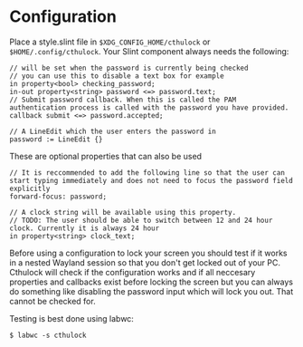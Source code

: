 # Configuration
Place a style.slint file in `$XDG_CONFIG_HOME/cthulock` or `$HOME/.config/cthulock`. Your Slint component always needs the following:
```slint
// will be set when the password is currently being checked
// you can use this to disable a text box for example
in property<bool> checking_password;
in-out property<string> password <=> password.text;
// Submit password callback. When this is called the PAM authentication process is called with the password you have provided.
callback submit <=> password.accepted;

// A LineEdit which the user enters the password in
password := LineEdit {}
```
These are optional properties that can also be used
```slint
// It is reccommended to add the following line so that the user can start typing immediately and does not need to focus the password field explicitly
forward-focus: password;

// A clock string will be available using this property. 
// TODO: The user should be able to switch between 12 and 24 hour clock. Currently it is always 24 hour
in property<string> clock_text;
```

Before using a configuration to lock your screen you should test if it works in a nested Wayland session so that you don't get locked out of your PC. Cthulock will check if the configuration works and if all neccesary properties and callbacks exist before locking the screen but you can always do something like disabling the password input which will lock you out. That cannot be checked for.

Testing is best done using labwc:
```
$ labwc -s cthulock
```
